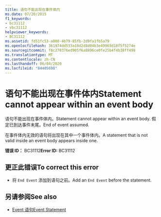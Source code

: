 ```yaml
---
title: 语句不能出现在事件体内
ms.date: 07/20/2015
f1_keywords:
- bc31112
- vbc31112
helpviewer_keywords:
- BC31112
ms.assetid: fd51fc53-a008-4b79-85fb-2d9fa1fb5a79
ms.openlocfilehash: 361974dd533a10d2d8d04b3e49965d18f5f5274e
ms.sourcegitcommit: f8c270376ed905f6a8896ce0fe25b4f4b38ff498
ms.translationtype: MT
ms.contentlocale: zh-CN
ms.lasthandoff: 06/04/2020
ms.locfileid: "84405698"
---
```

# <a name="statement-cannot-appear-within-an-event-body"></a><span data-ttu-id="37e39-102">语句不能出现在事件体内</span><span class="sxs-lookup"><span data-stu-id="37e39-102">Statement cannot appear within an event body</span></span>
<span data-ttu-id="37e39-103">语句不能出现在事件体内。</span><span class="sxs-lookup"><span data-stu-id="37e39-103">Statement cannot appear within an event body.</span></span> <span data-ttu-id="37e39-104">假定已到达事件末尾。</span><span class="sxs-lookup"><span data-stu-id="37e39-104">End of event assumed.</span></span>  
  
 <span data-ttu-id="37e39-105">在事件体内无效的语句将出现在其中一个事件体内。</span><span class="sxs-lookup"><span data-stu-id="37e39-105">A statement that is not valid inside an event body appears inside one.</span></span>  
  
 <span data-ttu-id="37e39-106">**错误 ID：** BC31112</span><span class="sxs-lookup"><span data-stu-id="37e39-106">**Error ID:** BC31112</span></span>  
  
## <a name="to-correct-this-error"></a><span data-ttu-id="37e39-107">更正此错误</span><span class="sxs-lookup"><span data-stu-id="37e39-107">To correct this error</span></span>  
  
- <span data-ttu-id="37e39-108">将 `End Event` 添加到语句之前。</span><span class="sxs-lookup"><span data-stu-id="37e39-108">Add an `End Event` before the statement.</span></span>  
  
## <a name="see-also"></a><span data-ttu-id="37e39-109">另请参阅</span><span class="sxs-lookup"><span data-stu-id="37e39-109">See also</span></span>

- [<span data-ttu-id="37e39-110">Event 语句</span><span class="sxs-lookup"><span data-stu-id="37e39-110">Event Statement</span></span>](../language-reference/statements/event-statement.md)
